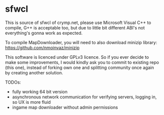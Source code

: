 # sfwcl

This is source of sfwcl of crymp.net, please use Microsoft Visual C++ to compile, G++ is acceptable too, but due to little bit different ABI's not everything's gonna work as expected.

To compile MapDownloader, you will need to also download minizip library: https://github.com/nmoinvaz/minizip

This software is licenced under GPLv3 licence. So if you ever decide to make some improvements, I would kindly ask you to commit to existing repo (this one), instead of forking own one and splitting community once again by creating another solution.

TODOs:
 - fully working 64 bit version
 - asynchronous network communication for verifying servers, logging in, so UX is more fluid
 - ingame map downloader without admin permissions
